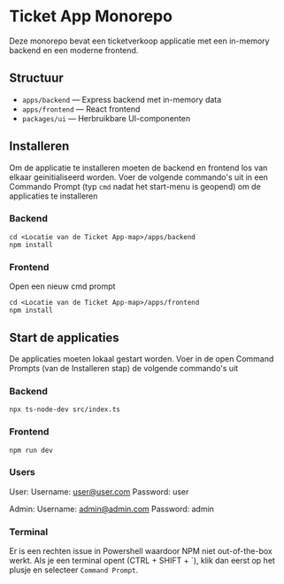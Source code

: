 # Ticket App Monorepo

Deze monorepo bevat een ticketverkoop applicatie met een in-memory backend en een moderne frontend.

## Structuur

- `apps/backend` — Express backend met in-memory data
- `apps/frontend` — React frontend
- `packages/ui` — Herbruikbare UI-componenten 

## Installeren

Om de applicatie te installeren moeten de backend en frontend los van elkaar geinitialiseerd worden. Voer de volgende commando's uit in een Commando Prompt (typ `cmd` nadat het start-menu is geopend) om de applicaties te installeren

### Backend
```
cd <Locatie van de Ticket App-map>/apps/backend
npm install
```

### Frontend
Open een nieuw cmd prompt

```
cd <Locatie van de Ticket App-map>/apps/frontend
npm install
```

## Start de applicaties
De applicaties moeten lokaal gestart worden. Voer in de open Command Prompts (van de Installeren stap) de volgende commando's uit

### Backend
```
npx ts-node-dev src/index.ts
```

### Frontend
```
npm run dev
```

### Users
User:
Username: user@user.com
Password: user

Admin:
Username: admin@admin.com
Password: admin

### Terminal
Er is een rechten issue in Powershell waardoor NPM niet out-of-the-box werkt. Als je een terminal opent (CTRL + SHIFT + \`), klik dan eerst op het plusje en selecteer `Command Prompt`.
 
